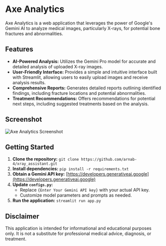 # Axe Analytics

Axe Analytics is a web application that leverages the power of Google's Gemini AI to analyze medical images, particularly X-rays, for potential bone fractures and abnormalities. 

## Features

- **AI-Powered Analysis:** Utilizes the Gemini Pro model for accurate and detailed analysis of uploaded X-ray images.
- **User-Friendly Interface:**  Provides a simple and intuitive interface built with Streamlit, allowing users to easily upload images and receive analysis results.
- **Comprehensive Reports:**  Generates detailed reports outlining identified findings, including fracture locations and potential abnormalities.
- **Treatment Recommendations:** Offers recommendations for potential next steps, including suggested treatments based on the analysis.

## Screenshot

![Axe Analytics Screenshot](https://raw.githubusercontent.com/arnab-4/xray_assistant/main/demo.png) 

## Getting Started

1. **Clone the repository:** `git clone https://github.com/arnab-4/xray_assistant.git`
2. **Install dependencies:** `pip install -r requirements.txt`
3. **Obtain a Gemini API key:** [https://developers.generativeai.google](https://developers.generativeai.google)
4. **Update `configs.py`:**
   - Replace `{Enter Your Gemini API key}` with your actual API key.
   - Customize model parameters and prompts as needed.
5. **Run the application:** `streamlit run app.py`

## Disclaimer

This application is intended for informational and educational purposes only. It is not a substitute for professional medical advice, diagnosis, or treatment.
